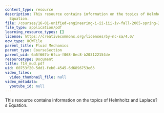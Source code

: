 ```yaml
---
content_type: resource
description: This resource contains information on the topics of Helmholtz and Laplace?s
  Equation.
file: /courses/16-01-unified-engineering-i-ii-iii-iv-fall-2005-spring-2006/60753f205dd1feb045456d6896753e63_f14_mud.pdf
file_type: application/pdf
learning_resource_types: []
license: https://creativecommons.org/licenses/by-nc-sa/4.0/
ocw_type: OCWFile
parent_title: Fluid Mechanics
parent_type: CourseSection
parent_uid: 6a5f667b-6fca-f068-0ec8-b203122154de
resourcetype: Document
title: f14_mud.pdf
uid: 60753f20-5dd1-feb0-4545-6d6896753e63
video_files:
  video_thumbnail_file: null
video_metadata:
  youtube_id: null
---
```

This resource contains information on the topics of Helmholtz and Laplace?s Equation.